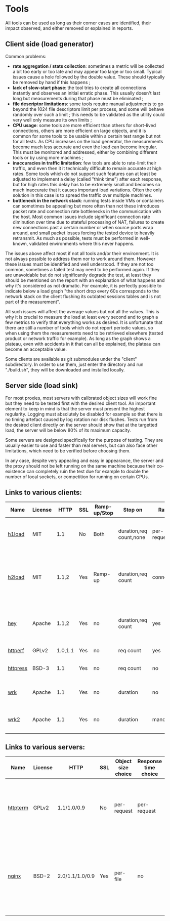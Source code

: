 # Tools

All tools can be used as long as their corner cases are identified, their impact observed, and either removed or explained in reports.

## Client side (load generator)

Common problems:
  - **rate aggregation / stats collection**: sometimes a metric will be collected a bit too early or too late and may appear too large or too small. Typical issues cause a hole followed by the double value. These should typically be removed by hand if this happens ;
  - **lack of slow-start phase**: the tool tries to create all connections instantly and observes an initial erratic phase. This usually doesn't last long but measurements during that phase must be eliminated ;
  - **file descriptor limitations**: some tools require manual adjustments to go beyond the 1024 file descriptors limit per process, and some will behave randomly over such a limit ; this needs to be validated as the utility could very well only measure its own limits ;
  - **CPU usage**: some tools are more efficient than others for short-lived connections, others are more efficient on large objects, and it is common for some tools to be usable within a certain test range but not for all tests. As CPU increases on the load generator, the measurements become much less accurate and even the load can become irregular. This must be monitored and addressed, either by combining different tools or by using more machines ;
  - **inaccuracies in traffic limitation**: few tools are able to rate-limit their traffic, and even then it it technically difficult to remain accurate at high rates. Some tools which do not support such features can at least be adjusted to implement a delay (called "think time") after each response, but for high rates this delay has to be extremely small and becomes so much inaccurate that it causes important load variations. Often the only solution in this case is to spread the traffic over multiple machines.
  - **bottleneck in the network stack**: running tests inside VMs or containers can sometimes be appealing but more often than not these introduces packet rate and connection rate bottlenecks in the communication with the host. Most common issues include significant connection rate diminution over time due to stateful processing of NAT, failures to create new connections past a certain number or when source ports wrap around, and small packet losses forcing the tested device to heavily retransmit. As much as possible, tests must be performed in well-known, validated environments where this never happens.

The issues above affect most if not all tools and/or their environment. It is not always possible to address them nor to work around them. However these issues must be identified and well understood. If they are not too common, sometimes a failed test may need to be performed again. If they are unavoidable but do not significantly degrade the test, at least they should be mentioned on the report with an explanation of what happens and why it's considered as not dramatic. For example, it is perfectly possible to indicate below a load graph "the short drop every 60s corresponds to the network stack on the client flushing its outdated sessions tables and is not part of the measurement".

All such issues will affect the average values but not all the values. This is why it is crucial to measure the load at least every second and to graph a few metrics to verify that everything works as desired. It is unfortunate that there are still a number of tools which do not report periodic values, so when using them the measurements need to be retrieved elsewhere (tested product or network traffic for example). As long as the graph shows a plateau, even with accidents in it that can all be explained, the plateau can become an acceptable value.

Some clients are available as git submodules under the "client" subdirectory. In order to use them, just enter the directory and run "./build.sh", they will be downloaded and installed locally.

## Server side (load sink)

For most proxies, most servers with calibrated object sizes will work fine but they need to be tested first with the desired client tool. An important element to keep in mind is that the server must present the highest regularity. Logging must absolutely be disabled for example so that there is no timing artefact caused by log rotation nor disk flushes. Tests run from the desired client directly on the server should show that at the targetted load, the server will be below 80% of its maximum capacity.

Some servers are designed specifically for the purpose of testing. They are usually easier to use and faster than real servers, but can also face other limitations, which need to be verified before choosing them.

In any case, despite very appealing and easy in appearance, the server and the proxy should not be left running on the same machine because their co-existence can completely ruin the test due for example to double the number of local sockets, or competition for running on certain CPUs.

## Links to various clients:

| Name | License | HTTP | SSL | Ramp-up/Stop | Stop on | Rate limiting | Periodic reports | Stats | Notes |
|------|---------|------|-----|--------------|---------|---------------|------------------|-------|-------|
|[h1load](https://github.com/wtarreau/h1load)| MIT     | 1.1  | No  | Both         | duration,req count,none|per-request,none| Yes (per-second) | cps, rps, avg TTFB/TTLB, percentiles |self pre-heating phase for accurate ramp-up|
|[h2load](https://github.com/nghttp2/nghttp2)| MIT     | 1.1,2| Yes | Ramp-up      | duration,req count | connections,none | %-done only | avg bps/rps, min/max/mean/sd time |supports HTTP/1.1 pipelining, HTTP/1.1 not always reliable on very large objects|
|[hey](https://github.com/rakyll/hey) | Apache  | 1.1,2| Yes | no           | duration,req count | yes | no              | percentiles | supports proxies and compression; requires a recent Go toolchain |
|[httperf](https://github.com/httperf/httperf)|GPLv2   | 1.0,1.1  | Yes | no       | req count | yes         | no               | min/avg/max/stddev time, avg bps/rps|Requires lots of arguments|
|[httpress](https://github.com/virtuozzo/httpress) | BSD-3 | 1.1  | Yes | no           | req count | no          | %-done only      | avg rps,bps,time | SSL support requires GNUTLS |
|[wrk](https://github.com/wg/wrk)| Apache  | 1.1  | Yes | no           | duration | no | no | avg bps/rps, avg/max/std-dev time |LuaJit mandatory (no ARM64 support)|
|[wrk2](https://github.com/giltene/wrk2)  | Apache  | 1.1  | Yes | no           | duration | mandatory | no | avg bps/rps, avg/max/std-dev time, corrected percentiles |LuaJit mandatory (no ARM64 support)|


## Links to various servers:

| Name | License | HTTP | SSL | Object size choice | Response time choice | Stats | POST draining | Notes |
|------|---------|------|-----|-------------|---------------|-------|---------------|-------|
|[httpterm](https://github.com/wtarreau/httpterm)| GPLv2 | 1.1/1.0/0.9 | No  | per-request | per-request | per-response | ~16kB max | Configured by URI. Supports chunking, caching, random data, random sizes |
|[nginx](https://nginx.org/)| BSD-2 | 2.0/1.1/1.0/0.9 | Yes | per-file | no | no | via buffering | Omni-present and often sufficient for max-rps/max-bw. Check default tuning and disable logging however |
